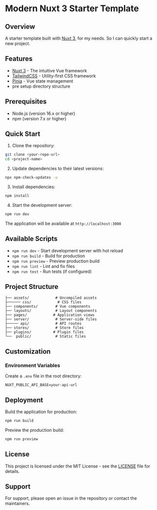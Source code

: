 # Modern Nuxt 3 Starter Template

## Overview

A starter template built with [Nuxt 3](https://nuxt.com), for my needs. So I can quickly start a new project.

## Features

- [Nuxt 3](https://nuxt.com) - The intuitive Vue framework
- [TailwindCSS](https://tailwindcss.com) - Utility-first CSS framework
- [Pinia](https://pinia.vuejs.org) - Vue state management
- pre setup directory structure

## Prerequisites

- Node.js (version 16.x or higher)
- npm (version 7.x or higher)

## Quick Start

1. Clone the repository:
```bash
git clone <your-repo-url>
cd <project-name>
```

2. Update dependencies to their latest versions:
```bash
npx npm-check-updates -u
```

3. Install dependencies:
```bash
npm install
```

4. Start the development server:
```bash
npm run dev
```

The application will be available at `http://localhost:3000`

## Available Scripts

- `npm run dev` - Start development server with hot reload
- `npm run build` - Build for production
- `npm run preview` - Preview production build
- `npm run lint` - Lint and fix files
- `npm run test` - Run tests (if configured)

## Project Structure

```
├── assets/            # Uncompiled assets
├────── css/            # CSS files 
├── components/        # Vue components
├── layouts/           # Layout components
├── pages/            # Application views
├── server/            # Server-side files
├───── api/            # API routes
├── stores/            # Store files
├── plugins/          # Plugin files
└──  public/           # Static files
```

## Customization
### Environment Variables

Create a `.env` file in the root directory:
```env
NUXT_PUBLIC_API_BASE=your-api-url
```

## Deployment

Build the application for production:
```bash
npm run build
```

Preview the production build:
```bash
npm run preview
```

## License

This project is licensed under the MIT License - see the [LICENSE](LICENSE) file for details.

## Support

For support, please open an issue in the repository or contact the maintainers.